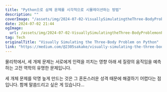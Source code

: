```yaml
---
title: "Python으로 삼체 문제를 시각적으로 시뮬레이션하는 방법"
description: ""
coverImage: "/assets/img/2024-07-02-VisuallySimulatingtheThree-BodyProblemonPython_0.png"
date: 2024-07-02 21:44
ogImage: 
  url: /assets/img/2024-07-02-VisuallySimulatingtheThree-BodyProblemonPython_0.png
tag: Tech
originalTitle: "Visually Simulating the Three-Body Problem on Python"
link: "https://medium.com/@2305sakake/visually-simulating-the-three-body-problem-on-python-136d3667c820"
---
```



물리학에서, 세 개체 문제는 서로에게 인력을 끼치는 영향 아래 세 질량의 움직임을 예측하는 고전 역학의 유명한 문제입니다.

세 개체 문제를 악명 높게 만드는 것은 그 혼돈스러운 성격 때문에 해결하기 어렵다는 점입니다. 함께 말씀드리고 싶은 게 있습니다...